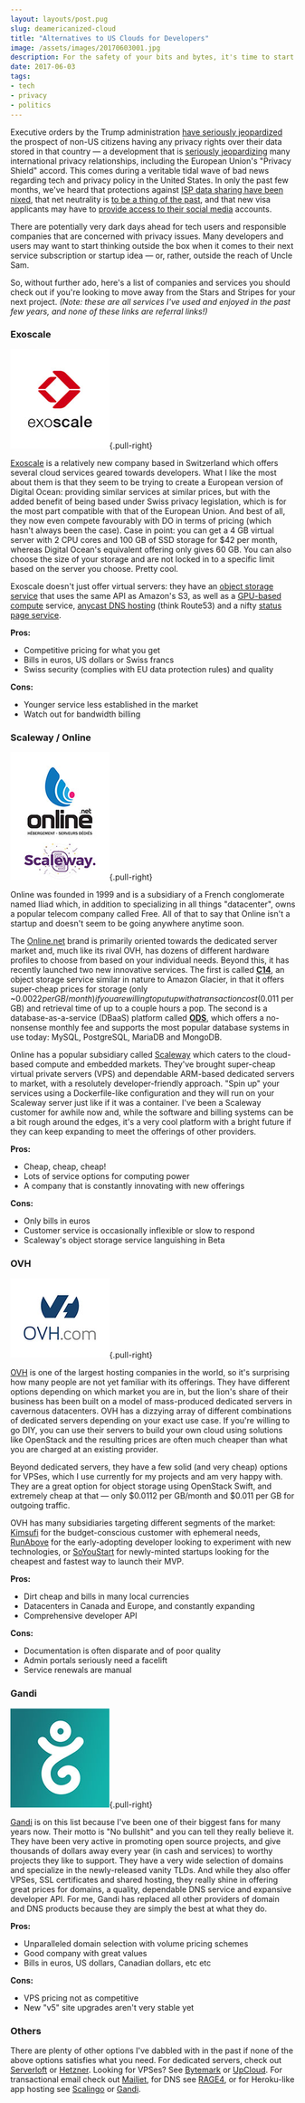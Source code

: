 ```yaml
---
layout: layouts/post.pug
slug: deamericanized-cloud
title: "Alternatives to US Clouds for Developers"
image: /assets/images/20170603001.jpg
description: For the safety of your bits and bytes, it's time to start looking elsewhere.
date: 2017-06-03
tags:
- tech
- privacy
- politics
---
```


Executive orders by the Trump administration [have seriously jeopardized](https://techcrunch.com/2017/01/26/trump-order-strips-privacy-rights-from-non-u-s-citizens-could-nix-eu-us-data-flows/) the prospect of non-US citizens having any privacy rights over their data stored in that country &mdash; a development that is [seriously jeopardizing](https://www.euractiv.com/section/data-protection/news/meps-want-commission-to-toughen-up-privacy-shield-under-trump/) many international privacy relationships, including the European Union's "Privacy Shield" accord. This comes during a veritable tidal wave of bad news regarding tech and privacy policy in the United States. In only the past few months, we've heard that protections against [ISP data sharing have been nixed](http://money.cnn.com/2017/04/03/technology/internet-privacy-law-trump/index.html), that net neutrality is [to be a thing of the past](http://variety.com/2017/biz/news/donald-trump-net-neutrality-reversal-1202019819/), and that new visa applicants may have to [provide access to their social media](http://www.bbc.com/news/technology-40132506) accounts.

There are potentially very dark days ahead for tech users and responsible companies that are concerned with privacy issues. Many developers and users may want to start thinking outside the box when it comes to their next service subscription or startup idea &mdash; or, rather, outside the reach of Uncle Sam.

So, without further ado, here's a list of companies and services you should check out if you're looking to move away from the Stars and Stripes for your next project. *(Note: these are all services I've used and enjoyed in the past few years, and none of these links are referral links!)*

### Exoscale

![](/assets/images/20170603002.jpg){.pull-right}

[Exoscale](https://www.exoscale.ch) is a relatively new company based in Switzerland which offers several cloud services geared towards developers. What I like the most about them is that they seem to be trying to create a European version of Digital Ocean: providing similar services at similar prices, but with the added benefit of being based under Swiss privacy legislation, which is for the most part compatible with that of the European Union. And best of all, they now even compete favourably with DO in terms of pricing (which hasn't always been the case). Case in point: you can get a 4 GB virtual server with 2 CPU cores and 100 GB of SSD storage for $42 per month, whereas Digital Ocean's equivalent offering only gives 60 GB. You can also choose the size of your storage and are not locked in to a specific limit based on the server you choose. Pretty cool.

Exoscale doesn't just offer virtual servers: they have an [object storage service](https://www.exoscale.ch/object-storage/) that uses the same API as Amazon's S3, as well as a [GPU-based compute](https://www.exoscale.ch/gpu/) service, [anycast DNS hosting](https://www.exoscale.ch/dns/) (think Route53) and a nifty [status page service](https://www.exoscale.ch/runstatus/).

**Pros:**

* Competitive pricing for what you get
* Bills in euros, US dollars or Swiss francs
* Swiss security (complies with EU data protection rules) and quality

**Cons:**

* Younger service less established in the market
* Watch out for bandwidth billing

### Scaleway / Online

![](/assets/images/20170603003.jpg){.pull-right}

Online was founded in 1999 and is a subsidiary of a French conglomerate named Iliad which, in addition to specializing in all things "datacenter", owns a popular telecom company called Free. All of that to say that Online isn't a startup and doesn't seem to be going anywhere anytime soon.

The [Online.net](https://www.online.net/) brand is primarily oriented towards the dedicated server market and, much like its rival OVH, has dozens of different hardware profiles to choose from based on your individual needs. Beyond this, it has recently launched two new innovative services. The first is called [**C14**](https://www.online.net/en/c14), an object storage service similar in nature to Amazon Glacier, in that it offers super-cheap prices for storage (only ~$0.0022 per GB/month) if you are willing to put up with a transaction cost ($0.011 per GB) and retrieval time of up to a couple hours a pop. The second is a database-as-a-service (DBaaS) platform called [**ODS**](https://www.online.net/en/ods), which offers a no-nonsense monthly fee and supports the most popular database systems in use today: MySQL, PostgreSQL, MariaDB and MongoDB.

Online has a popular subsidiary called [Scaleway](https://www.scaleway.com) which caters to the cloud-based compute and embedded markets. They've brought super-cheap virtual private servers (VPS) and dependable ARM-based dedicated servers to market, with a resolutely developer-friendly approach. "Spin up" your services using a Dockerfile-like configuration and they will run on your Scaleway server just like if it was a container. I've been a Scaleway customer for awhile now and, while the software and billing systems can be a bit rough around the edges, it's a very cool platform with a bright future if they can keep expanding to meet the offerings of other providers.

**Pros:**

* Cheap, cheap, cheap!
* Lots of service options for computing power
* A company that is constantly innovating with new offerings

**Cons:**

* Only bills in euros
* Customer service is occasionally inflexible or slow to respond
* Scaleway's object storage service languishing in Beta

### OVH

![](/assets/images/20170603004.jpg){.pull-right}

[OVH](https://www.ovh.com) is one of the largest hosting companies in the world, so it's surprising how many people are not yet familiar with its offerings. They have different options depending on which market you are in, but the lion's share of their business has been built on a model of mass-produced dedicated servers in cavernous datacenters. OVH has a dizzying array of different combinations of dedicated servers depending on your exact use case. If you're willing to go DIY, you can use their servers to build your own cloud using solutions like OpenStack and the resulting prices are often much cheaper than what you are charged at an existing provider.

Beyond dedicated servers, they have a few solid (and very cheap) options for VPSes, which I use currently for my projects and am very happy with. They are a great option for object storage using OpenStack Swift, and extremely cheap at that &mdash; only $0.0112 per GB/month and $0.011 per GB for outgoing traffic.

OVH has many subsidiaries targeting different segments of the market: [Kimsufi](https://www.kimsufi.com/en/) for the budget-conscious customer with ephemeral needs, [RunAbove](https://www.runabove.com/) for the early-adopting developer looking to experiment with new technologies, or [SoYouStart](https://www.soyoustart.com/ca/en/) for newly-minted startups looking for the cheapest and fastest way to launch their MVP.

**Pros:**

* Dirt cheap and bills in many local currencies
* Datacenters in Canada and Europe, and constantly expanding
* Comprehensive developer API

**Cons:**

* Documentation is often disparate and of poor quality
* Admin portals seriously need a facelift
* Service renewals are manual

### Gandi

![](/assets/images/20170603005.jpg){.pull-right}

[Gandi](https://www.gandi.net/en) is on this list because I've been one of their biggest fans for many years now. Their motto is "No bullshit" and you can tell they really believe it. They have been very active in promoting open source projects, and give thousands of dollars away every year (in cash and services) to worthy projects they like to support. They have a very wide selection of domains and specialize in the newly-released vanity TLDs. And while they also offer VPSes, SSL certificates and shared hosting, they really shine in offering great prices for domains, a quality, dependable DNS service and expansive developer API. For me, Gandi has replaced all other providers of domain and DNS products because they are simply the best at what they do.

**Pros:**

* Unparalleled domain selection with volume pricing schemes
* Good company with great values
* Bills in euros, US dollars, Canadian dollars, etc etc

**Cons:**

* VPS pricing not as competitive
* New "v5" site upgrades aren't very stable yet

### Others

There are plenty of other options I've dabbled with in the past if none of the above options satisfies what you need. For dedicated servers, check out [Serverloft](http://serverloft.eu) or [Hetzner](https://www.hetzner.de/us/hosting/). Looking for VPSes? See [Bytemark](https://www.hetzner.de/us/hosting/) or [UpCloud](https://www.upcloud.com). For transactional email check out [Mailjet](https://www.mailjet.com), for DNS see [RAGE4](https://rage4.com), or for Heroku-like app hosting see [Scalingo](https://scalingo.com/pricing) or [Gandi](https://beta.gandi.net/en/simple-hosting).
